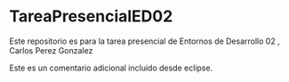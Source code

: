 # TareaPresencialED02
Este repositorio es para la tarea presencial de Entornos de Desarrollo 02 , Carlos Perez Gonzalez


Este es un comentario adicional incluido desde eclipse.

